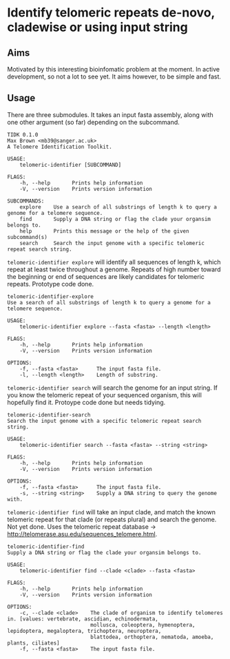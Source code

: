 # Identify telomeric repeats de-novo, cladewise or using input string

## Aims

Motivated by this interesting bioinfomatic problem at the moment. In active development, so not a lot to see yet. It aims however, to be simple and fast. 

## Usage

There are three submodules. It takes an input fasta assembly, along with one other argument (so far) depending on the subcommand.

```
TIDK 0.1.0
Max Brown <mb39@sanger.ac.uk>
A Telomere Identification Toolkit.

USAGE:
    telomeric-identifier [SUBCOMMAND]

FLAGS:
    -h, --help       Prints help information
    -V, --version    Prints version information

SUBCOMMANDS:
    explore    Use a search of all substrings of length k to query a genome for a telomere sequence.
    find       Supply a DNA string or flag the clade your organsim belongs to.
    help       Prints this message or the help of the given subcommand(s)
    search     Search the input genome with a specific telomeric repeat search string.
```

`telomeric-identifier explore` will identify all sequences of length k, which repeat at least twice throughout a genome. Repeats of high number toward the beginning or end of sequences are likely candidates for telomeric repeats. Prototype code done.

```
telomeric-identifier-explore
Use a search of all substrings of length k to query a genome for a telomere sequence.

USAGE:
    telomeric-identifier explore --fasta <fasta> --length <length>

FLAGS:
    -h, --help       Prints help information
    -V, --version    Prints version information

OPTIONS:
    -f, --fasta <fasta>      The input fasta file.
    -l, --length <length>    Length of substring.
```

`telomeric-identifier search` will search the genome for an input string. If you know the telomeric repeat of your sequenced organism, this will hopefully find it. Protoype code done but needs tidying.

```
telomeric-identifier-search
Search the input genome with a specific telomeric repeat search string.

USAGE:
    telomeric-identifier search --fasta <fasta> --string <string>

FLAGS:
    -h, --help       Prints help information
    -V, --version    Prints version information

OPTIONS:
    -f, --fasta <fasta>      The input fasta file.
    -s, --string <string>    Supply a DNA string to query the genome with.
```

`telomeric-identifier find` will take an input clade, and match the known telomeric repeat for that clade (or repeats plural) and search the genome. Not yet done. Uses the telomeric repeat database -> http://telomerase.asu.edu/sequences_telomere.html.

```
telomeric-identifier-find
Supply a DNA string or flag the clade your organsim belongs to.

USAGE:
    telomeric-identifier find --clade <clade> --fasta <fasta>

FLAGS:
    -h, --help       Prints help information
    -V, --version    Prints version information

OPTIONS:
    -c, --clade <clade>    The clade of organism to identify telomeres in. [values: vertebrate, ascidian, echinodermata,
                           mollusca, coleoptera, hymenoptera, lepidoptera, megaloptera, trichoptera, neuroptera,
                           blattodea, orthoptera, nematoda, amoeba, plants, ciliates]
    -f, --fasta <fasta>    The input fasta file.
```

